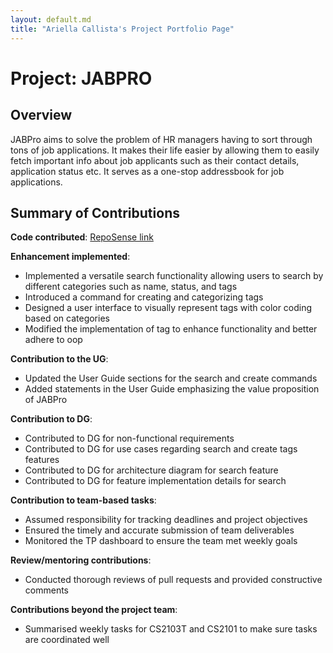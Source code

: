 ```yaml
---
layout: default.md
title: "Ariella Callista's Project Portfolio Page"
---
```


# Project: JABPRO
## Overview
JABPro aims to solve the problem of HR managers having to sort through tons of job applications.
It makes their life easier by allowing them to easily fetch important info about job applicants such as their contact details, application status etc. It serves as a one-stop addressbook for job applications.
## Summary of Contributions
**Code contributed**: [RepoSense link](https://nus-cs2103-ay2324s1.github.io/tp-dashboard/?search=ariellacallista&breakdown=true)

**Enhancement implemented**:
* Implemented a versatile search functionality allowing users to search by different categories such as name, status, and tags 
* Introduced a command for creating and categorizing tags 
* Designed a user interface to visually represent tags with color coding based on categories 
* Modified the implementation of tag to enhance functionality and better adhere to oop

**Contribution to the UG**:
* Updated the User Guide sections for the search and create commands
* Added statements in the User Guide emphasizing the value proposition of JABPro

**Contribution to DG**:
* Contributed to DG for non-functional requirements 
* Contributed to DG for use cases regarding search and create tags features
* Contributed to DG for architecture diagram for search feature
* Contributed to DG for feature implementation details for search

**Contribution to team-based tasks**:
* Assumed responsibility for tracking deadlines and project objectives
* Ensured the timely and accurate submission of team deliverables
* Monitored the TP dashboard to ensure the team met weekly goals

**Review/mentoring contributions**:
* Conducted thorough reviews of pull requests and provided constructive comments

**Contributions beyond the project team**:
* Summarised weekly tasks for CS2103T and CS2101 to make sure tasks are coordinated well